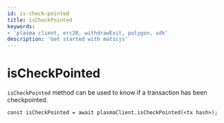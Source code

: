 ```yaml
---
id: is-check-pointed
title: isCheckPointed
keywords: 
- 'plasma client, erc20, withdrawExit, polygon, sdk'
description: 'Get started with maticjs'
---
```


# isCheckPointed

`isCheckPointed` method can be used to know if a transaction has been checkpointed.

```
const isCheckPointed = await plasmaClient.isCheckPointed(<tx hash>);
```
